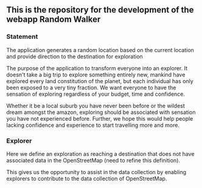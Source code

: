 ## This is the repository for the development of the webapp Random Walker

### Statement

The application generates a random location based on the current
location and provide direction to the destination for exploration

The purpose of the application to transform everyone into an
explorer. It doesn't take a big trip to explore something entirely
new, mankind have explored every land constitution of the planet, but
each individual has only been exposed to a very tiny fraction. We want
everyone to have the sensation of exploring regardless of your budget,
time and confidence.

Whether it be a local suburb you have never been before or the wildest
dream amongst the amazon, exploring should be associated with
sensation you have not experienced before. Further, we hope this would
help people lacking confidence and experience to start travelling more
and more.

### Explorer

Here we define an exploration as reaching a destination that does not
have associated data in the OpenStreetMap (need to refine this
definition).

This gives us the opportunity to assist in the data collection by
enabling explorers to contribute to the data collection of
OpenStreetMap.

